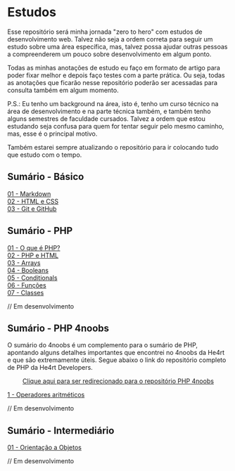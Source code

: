 # **Estudos**  
Esse repositório será minha jornada "zero to hero" com estudos de desenvolvimento web. Talvez não seja a ordem correta para seguir um estudo sobre uma área específica, mas, talvez possa ajudar outras pessoas a compreenderem um pouco sobre desenvolvimento em algum ponto.  

Todas as minhas anotações de estudo eu faço em formato de artigo para poder fixar melhor e depois faço testes com a parte prática. Ou seja, todas as anotações que ficarão nesse repositório poderão ser acessadas para consulta também em algum momento.

P.S.: Eu tenho um background na área, isto é, tenho um curso técnico na área de desenvolvimento e na parte técnica também, e também tenho alguns semestres de faculdade cursados. Talvez a ordem que estou estudando seja confusa para quem for tentar seguir pelo mesmo caminho, mas, esse é o principal motivo.  

Também estarei sempre atualizando o repositório para ir colocando tudo que estudo com o tempo.

## **Sumário - Básico**
[01 - Markdown](/docs/01-markdown.md)  
[02 - HTML e CSS](/docs/02-html-css.md)  
[03 - Git e GitHub](/docs/03-git.md)  

## **Sumário - PHP**
[01 - O que é PHP?](/docs/05-php.md)  
[02 - PHP e HTML](/docs/06-php-html.md)  
[03 - Arrays](/docs/07-arrays.md)  
[04 - Booleans](/docs/08-booleans.md)  
[05 - Conditionals](/docs/09-conditionals.md)  
[06 - Funções](/docs/010-functions.md)  
[07 - Classes](/docs/011-classes.md)  

// Em desenvolvimento

## **Sumário - PHP 4noobs**
O sumário do 4noobs é um complemento para o sumário de PHP, apontando alguns detalhes importantes que encontrei no 4noobs da He4rt e que são extremamente úteis. Segue abaixo o link do repositório completo de PHP da He4rt Developers.  

<p align="center"> 
    <a href="https://github.com/DanielHe4rt/php4noobs">Clique aqui para ser redirecionado para o repositório PHP 4noobs </a>
</p>

[1 - Operadores aritméticos](/docs/012-operadores-aritmeticos.md)  

// Em desenvolvimento

## **Sumário - Intermediário**
[01 - Orientação a Objetos](/docs/04-orientacao-objetos-php.md)  

// Em desenvolvimento